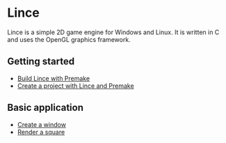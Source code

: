 # Lince

Lince is a simple 2D game engine for Windows and Linux.
It is written in C and uses the OpenGL graphics framework.


## Getting started

* [Build Lince with Premake](build_lince_premake.md)
* [Create a project with Lince and Premake](link_lince_premake.md)

## Basic application

* [Create a window](create_window.md)
* [Render a square](draw_square.md)
